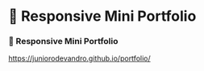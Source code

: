# 💼 Responsive Mini Portfolio
### 💼 Responsive Mini Portfolio
https://juniorodevandro.github.io/portfolio/
